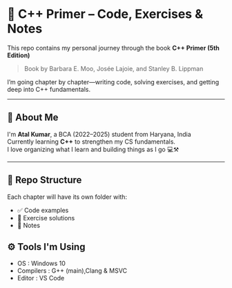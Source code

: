 # 📘 C++ Primer – Code, Exercises & Notes

This repo contains my personal journey through the book **C++ Primer (5th Edition)**  
> Book by Barbara E. Moo, Josée Lajoie, and Stanley B. Lippman

I’m going chapter by chapter—writing code, solving exercises, and getting deep into C++ fundamentals.

---

## 👤 About Me

I'm **Atal Kumar**, a BCA (2022–2025) student from Haryana, India  
Currently learning **C++** to strengthen my CS fundamentals.  
I love organizing what I learn and building things as I go 💻⚒️

---

## 🧱 Repo Structure

Each chapter will have its own folder with:
- ✅ Code examples
- 🧠 Exercise solutions
- 📝 Notes

## ⚙ Tools I'm Using

- OS : Windows 10
- Compilers : G++ (main),Clang & MSVC
- Editor : VS Code